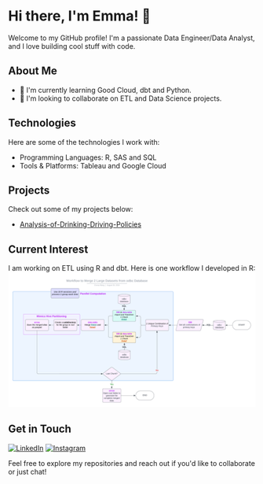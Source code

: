 # Hi there, I'm Emma! 👋

Welcome to my GitHub profile! I'm a passionate Data Engineer/Data Analyst, and I love building cool stuff with code.

## About Me

- 🌱 I'm currently learning Good Cloud, dbt and Python.
- 👯 I'm looking to collaborate on ETL and Data Science projects.


## Technologies

Here are some of the technologies I work with:

- Programming Languages: R, SAS and SQL
- Tools & Platforms: Tableau and Google Cloud

## Projects

Check out some of my projects below:

- [Analysis-of-Drinking-Driving-Policies](https://github.com/wang-emma/Analysis-of-Drinking-Driving-Policies)

## Current Interest
I am working on ETL using R and dbt. 
Here is one workflow I developed in R: 
![](https://github.com/wang-emma/wang-emma/blob/main/Blank%20diagram.png)

## Get in Touch

[![LinkedIn](https://img.shields.io/badge/Linkedin-0A66C2?style=for-the-badge&logo=LinkedIn&logoColor=white)](https://www.linkedin.com/in/emma-wang-profile/)
[![Instagram](https://img.shields.io/badge/Instagram-E4405F?style=for-the-badge&logo=LinkedIn&logoColor=white)](https://www.instagram.com/ema_planet/)


Feel free to explore my repositories and reach out if you'd like to collaborate or just chat!
